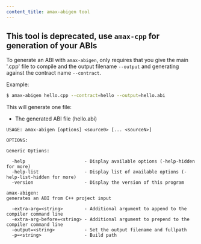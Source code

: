 ```yaml
---
content_title: amax-abigen tool
---
```


## This tool is deprecated, use `amax-cpp` for generation of your ABIs

To generate an ABI with ```amax-abigen```, only requires that you give the main '.cpp' file to compile and the output filename `--output` and generating against the contract name `--contract`.

Example:
```bash
$ amax-abigen hello.cpp --contract=hello --output=hello.abi
```

This will generate one file:
* The generated ABI file (hello.abi)

```
USAGE: amax-abigen [options] <source0> [... <sourceN>]

OPTIONS:

Generic Options:

  -help                      - Display available options (-help-hidden for more)
  -help-list                 - Display list of available options (-help-list-hidden for more)
  -version                   - Display the version of this program

amax-abigen:
generates an ABI from C++ project input

  -extra-arg=<string>        - Additional argument to append to the compiler command line
  -extra-arg-before=<string> - Additional argument to prepend to the compiler command line
  -output=<string>           - Set the output filename and fullpath
  -p=<string>                - Build path
```
